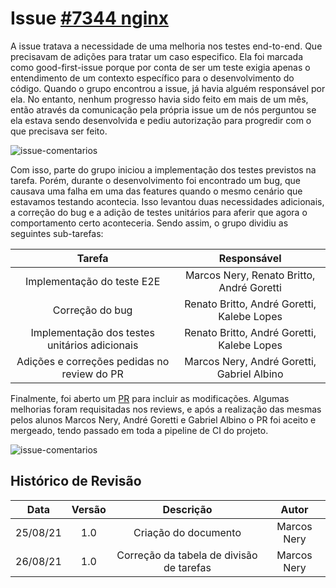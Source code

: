 # Issue [#7344 nginx](https://github.com/kubernetes/ingress-nginx/issues/7344)

A issue tratava a necessidade de uma melhoria nos testes end-to-end. Que precisavam de adições para tratar um caso especifico. Ela foi marcada como good-first-issue porque por conta de ser um teste exigia apenas o entendimento de um contexto específico para o desenvolvimento do código.
Quando o grupo encontrou a issue, já havia alguém responsável por ela. No entanto, nenhum progresso havia sido feito em mais de um mês, então através da comunicação pela própria issue um de nós perguntou se ela estava sendo desenvolvida e pediu autorização para progredir com o que precisava ser feito.

![issue-comentarios](https://gces-kubernetes.github.io/Wiki/assets/sprint2/issue7344-1.png)

Com isso, parte do grupo iniciou a implementação dos testes previstos na tarefa. Porém, durante o desenvolvimento foi encontrado um bug, que causava uma falha em uma das features quando o mesmo cenário que estavamos testando acontecia. Isso levantou duas necessidades adicionais, a correção do bug e a adição de testes unitários para aferir que agora o comportamento certo aconteceria. 
Sendo assim, o grupo dividiu as seguintes sub-tarefas:

|Tarefa|Responsável|
|:--:|:--:|
|Implementação do teste E2E |Marcos Nery, Renato Britto, André Goretti|
|Correção do bug|Renato Britto, André Goretti, Kalebe Lopes|
|Implementação dos testes unitários adicionais|Renato Britto, André Goretti, Kalebe Lopes|
|Adições e correções pedidas no review do PR|Marcos Nery, André Goretti, Gabriel Albino|

Finalmente, foi aberto um [PR](https://github.com/kubernetes/ingress-nginx/issues/7344) para incluir as modificações. Algumas melhorias foram requisitadas nos reviews, e após a realização das mesmas pelos alunos Marcos Nery, André Goretti e Gabriel Albino o PR foi aceito e mergeado, tendo passado em toda a pipeline de CI do projeto. 

![issue-comentarios](https://gces-kubernetes.github.io/Wiki/assets/sprint2/issue7344-2.png)

## Histórico de Revisão

|Data|Versão|Descrição|Autor|
|:--:|:--:|:--:|:--:|
|25/08/21|1.0|Criação do documento|Marcos Nery|
|26/08/21|1.0|Correção da tabela de divisão de tarefas|Marcos Nery|
